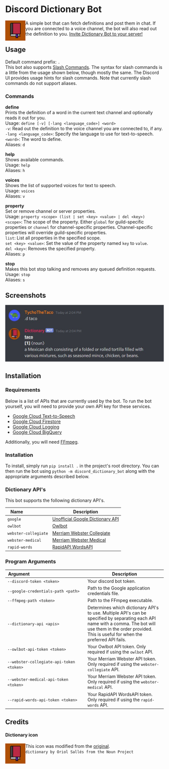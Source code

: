 # Discord Dictionary Bot
<img src="https://github.com/TychoTheTaco/Discord-Dictionary-Bot/blob/master/media/dictionary.png?raw=true" width="64" align="left"></img>
A simple bot that can fetch definitions and post them in chat. If you are connected to a voice channel, the bot will also read out the definition to you. [Invite Dictionary Bot to your server!](https://discord.com/api/oauth2/authorize?client_id=755688136851324930&permissions=3165184&scope=bot%20applications.commands)



## Usage
Default command prefix: `.`<br>This bot also supports [Slash Commands](https://discord.com/developers/docs/interactions/slash-commands). The syntax for slash commands is a little from the usage shown below, though mostly the same. The Discord UI provides usage hints for slash commands. Note that currently slash commands do not support aliases.<br>

### Commands
**define**<br>
Prints the definition of a word in the current text channel and optionally reads it out for you.<br>
Usage: `define [-v] [-lang <language_code>] <word>`<br>
`-v`: Read out the definition to the voice channel you are connected to, if any.<br>
`-lang <language_code>`: Specify the language to use for text-to-speech.<br>
`<word>`: The word to define.<br>
Aliases: `d`<br>

**help**<br>
Shows available commands.<br>
Usage: `help`<br>
Aliases: `h`<br>

**voices**<br>
Shows the list of supported voices for text to speech.<br>
Usage: `voices`<br>
Aliases: `v`<br>

**property**<br>
Set or remove channel or server properties.<br>
Usage: `property <scope> (list | set <key> <value> | del <key>)`<br>
`<scope>`: The scope of the property. Either `global` for guild-specific properties or `channel` for channel-specific properties. Channel-specific properties will override guild-specific properties.<br>
`list`: List all properties in the specified scope.<br>
`set <key> <value>`: Set the value of the property named `key` to `value`.<br>
`del <key>`: Removes the specified property.<br>
Aliases: `p`<br>

**stop**<br>
Makes this bot stop talking and removes any queued definition requests.<br>
Usage: `stop`<br>
Aliases: `s`<br>

## Screenshots
![taco](https://github.com/TychoTheTaco/Discord-Dictionary-Bot/blob/master/media/taco.jpg)

## Installation

### Requirements
Below is a list of APIs that are currently used by the bot. To run the bot yourself, you will need to provide your own API key for these services.
- [Google Cloud Text-to-Speech](https://cloud.google.com/text-to-speech)
- [Google Cloud Firestore](https://firebase.google.com/products/firestore)
- [Google Cloud Logging](https://cloud.google.com/logging)
- [Google Cloud BigQuery](https://cloud.google.com/bigquery)

Additionally, you will need [FFmpeg](https://ffmpeg.org/).

### Installation
To install, simply run `pip install .` in the project's root directory. You can then run the bot using `python -m discord_dictionary_bot` along with the appropriate arguments described below.

### Dictionary API's
This bot supports the following dictionary API's.

| Name      | Description |
| --- | --- |
|`google`|[Unofficial Google Dictionary API](https://github.com/meetDeveloper/googleDictionaryAPI)|
|`owlbot`| [Owlbot](https://owlbot.info/)|
|`webster-collegiate`| [Merriam Webster Collegiate](https://dictionaryapi.com/products/api-collegiate-dictionary)|
|`webster-medical`| [Merriam Webster Medical](https://dictionaryapi.com/products/api-medical-dictionary)|
|`rapid-words`| [RapidAPI WordsAPI](https://www.wordsapi.com/)|

### Program Arguments
|Argument            | Description |
| --- | --- |
|`--discord-token <token>`|Your discord bot token.|
|`--google-credentials-path <path>`| Path to the Google application credentials file.|
|`--ffmpeg-path <token>`| Path to the FFmpeg executable.|
|`--dictionary-api <apis>`| Determines which dictionary API's to use. Multiple API's can be specified by separating each API name with a comma. The bot will use them in the order provided. This is useful for when the preferred API fails.|
|`--owlbot-api-token <token>`| Your Owlbot API token. Only required if using the `owlbot` API.|
|`--webster-collegiate-api-token <token>`| Your Merriam Webster API token. Only required if using the `webster-collegiate` API.|
|`--webster-medical-api-token <token>`| Your Merriam Webster API token. Only required if using the `webster-medical` API.|
|`--rapid-words-api-token <token>`| Your RapidAPI WordsAPI token. Only required if using the `rapid-words` API.|

## Credits
#### Dictionary icon
<img src="https://github.com/TychoTheTaco/Discord-Dictionary-Bot/blob/master/media/dictionary.png?raw=true" width="64" align="left"></img>
This icon was modified from the [original](https://thenounproject.com/term/dictionary/653775/).<br>
`dictionary by Oriol Sallés from the Noun Project`
